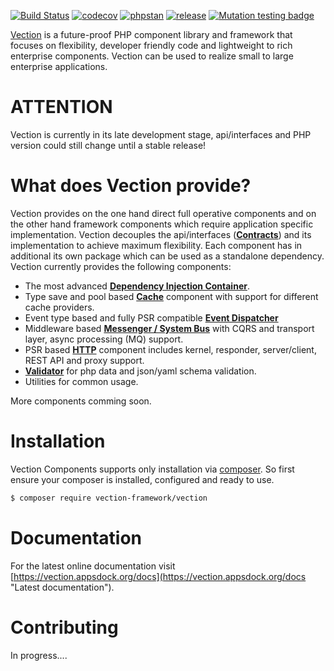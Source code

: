 <!--p align="center">
    <a href="https://vection.appsdock.org" target="_blank">
        <img width="300" src="https://vection.appsdock.org/vection-framework.png">
    </a>
</p-->

[![Build Status](https://travis-ci.org/Vection-Framework/Vection.svg?branch=master)](https://travis-ci.org/Vection-Framework/Vection)
[![codecov](https://codecov.io/gh/Vection-Framework/Vection/branch/master/graph/badge.svg)](https://codecov.io/gh/Vection-Framework/Vection)
[![phpstan](https://img.shields.io/badge/PHPStan-level%205-brightgreen.svg?style=flat)](https://img.shields.io/badge/PHPStan-level%203-brightgreen.svg?style=flat)
[![release](https://img.shields.io/github/v/release/Vection-Framework/Vection?include_prereleases)](https://img.shields.io/github/v/release/Vection-Framework/Vection?include_prereleases)
[![Mutation testing badge](https://img.shields.io/endpoint?style=flat&url=https%3A%2F%2Fbadge-api.stryker-mutator.io%2Fgithub.com%2FVection-Framework%2FVection%2Fmaster)](https://dashboard.stryker-mutator.io/reports/github.com/Vection-Framework/Vection/master)

<a href="https://vection.appsdock.org">Vection</a> is a future-proof PHP component library and framework that focuses on flexibility, developer friendly code and lightweight to rich enterprise components. Vection can be used to realize small to large enterprise applications.

# ATTENTION
Vection is currently in its late development stage, api/interfaces and PHP version could still change until a stable release!

# What does Vection provide?

Vection provides on the one hand direct full operative components and on the other hand framework components which require application specific implementation. 
Vection decouples the api/interfaces (__<a href="https://github.com/Vection-Framework/Contracts">Contracts</a>__) and its implementation to achieve maximum flexibility. Each component has in additional its own package which can be used as a standalone dependency. Vection currently provides the following components:

- The most advanced __<a href="https://github.com/Vection-Framework/DI-Container">Dependency Injection Container</a>__.
- Type save and pool based __<a href="https://github.com/Vection-Framework/Http">Cache</a>__ component with support for different cache providers.
- Event type based and fully PSR compatible __<a href="https://github.com/Vection-Framework/Event">Event Dispatcher</a>__
- Middleware based __<a href="https://github.com/Vection-Framework/MessageBus">Messenger / System Bus</a>__ with CQRS and transport layer, async processing (MQ) support.
- PSR based __<a href="https://github.com/Vection-Framework/Http">HTTP</a>__ component includes kernel, responder, server/client, REST API and proxy support.
- __<a href="https://github.com/Vection-Framework/Validator">Validator</a>__ for php data and json/yaml schema validation. 
- Utilities for common usage.

More components comming soon.

# Installation

Vection Components supports only installation via [composer](https://getcomposer.org). So first ensure your composer is installed, configured and ready to use.

```bash
$ composer require vection-framework/vection
```

# Documentation
For the latest online documentation visit [https://vection.appsdock.org/docs](https://vection.appsdock.org/docs "Latest documentation").

# Contributing
In progress....

